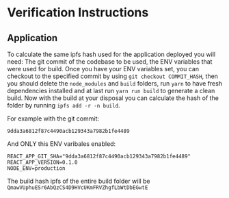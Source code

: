 # Verification Instructions

## Application

To calculate the same ipfs hash used for the application deployed you will need: The git commit of the codebase to be used, the ENV variables that were used for build.
Once you have your ENV variables set, you can checkout to the specified commit by using `git checkout COMMIT_HASH`, then you should delete the `node_modules` and `build` folders, run `yarn` to have fresh dependencies installed and at last run `yarn run build` to generate a clean build.
Now with the build at your disposal you can calculate the hash of the folder by running `ipfs add -r -n build`.

For example with the git commit:
```
9dda3a6812f87c4490acb129343a7982b1fe4489
```
And ONLY this ENV varibales enabled:
```
REACT_APP_GIT_SHA="9dda3a6812f87c4490acb129343a7982b1fe4489"
REACT_APP_VERSION=0.1.0
NODE_ENV=production
```

The build hash ipfs of the entire build folder will be `QmawVUphuESr6AbQzCS4D9HVcUKmFRVZhgfLbWtDbEGwtE`
